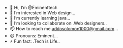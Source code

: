 - 👋 Hi, I’m @Eminenttech
- 👀 I’m interested in Web design...
- 🌱 I’m currently learning java...
- 💞️ I’m looking to collaborate on .Web designers..
- 📫 How to reach me addosolomon1000@gmail.com...
- 😄 Pronouns: Eminent...
- ⚡ Fun fact: .Tech is Life..

<!---
Eminenttech/Eminenttech is a ✨ special ✨ repository because its `README.md` (this file) appears on your GitHub profile.
You can click the Preview link to take a look at your changes.
--->
